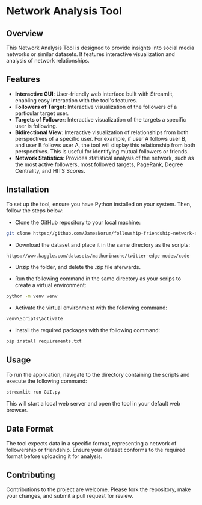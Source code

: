 
# Network Analysis Tool

## Overview
This Network Analysis Tool is designed to provide insights into social media networks or similar datasets. It features interactive visualization and analysis of network relationships.

## Features
- **Interactive GUI**: User-friendly web interface built with Streamlit, enabling easy interaction with the tool's features.
- **Followers of Target**: Interactive visualization of the followers of a particular target user.
- **Targets of Follower**: Interactive visualization of the targets a specific user is following.
- **Bidirectional View**: Interactive visualization of relationships from both perspectives of a specific user. For example, if user A follows user B, and user B follows user A, the tool will display this relationship from both perspectives. This is useful for identifying mutual followers or friends.
- **Network Statistics**: Provides statistical analysis of the network, such as the most active followers, most followed targets, PageRank, Degree Centrality, and HITS Scores.

## Installation
To set up the tool, ensure you have Python installed on your system. Then, follow the steps below:

- Clone the GitHub repository to your local machine:
```bash
git clone https://github.com/JamesNorum/followship-friendship-network-analysis-tool
```
- Download the dataset and place it in the same directory as the scripts:
```bash
https://www.kaggle.com/datasets/mathurinache/twitter-edge-nodes/code
```
- Unzip the folder, and delete the .zip file aferwards.

- Run the following command in the same directory as your scrips to create a virtual environment:
```bash
python -m venv venv
```
- Activate the virtual environment with the following command:
```bash
venv\Scripts\activate
```
- Install the required packages with the following command:
```bash
pip install requirements.txt
```
## Usage
To run the application, navigate to the directory containing the scripts and execute the following command:

```bash
streamlit run GUI.py
```

This will start a local web server and open the tool in your default web browser.

## Data Format
The tool expects data in a specific format, representing a network of followership or friendship. Ensure your dataset conforms to the required format before uploading it for analysis.

## Contributing
Contributions to the project are welcome. Please fork the repository, make your changes, and submit a pull request for review.
